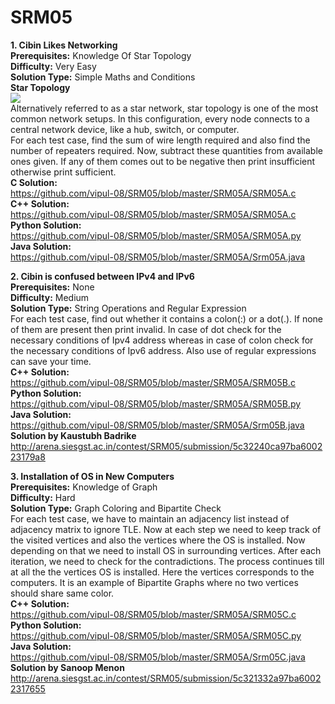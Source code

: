 # SRM05

<b>1. Cibin Likes Networking</b><br>
<b>Prerequisites:</b>		Knowledge Of Star Topology<br>
<b>Difficulty:</b>			Very Easy<br>
<b>Solution Type:</b>		Simple Maths and Conditions<br>
<b>Star Topology</b><br>
<img src="https://www.computerhope.com/jargon/s/star.gif" /><br>
Alternatively referred to as a star network, star topology is one of the most common network setups. In this configuration, every node connects to a central network device, like a hub, switch, or computer.<br>
For each test case, find the sum of wire length required and also find the number of repeaters required. Now, subtract these quantities from available ones given. If any of them comes out to be negative then print insufficient otherwise print sufficient.<br>
<b>C Solution:</b><br>
https://github.com/vipul-08/SRM05/blob/master/SRM05A/SRM05A.c<br>
<b>C++ Solution:</b><br>
https://github.com/vipul-08/SRM05/blob/master/SRM05A/SRM05A.c<br>
<b>Python Solution:</b><br>
https://github.com/vipul-08/SRM05/blob/master/SRM05A/SRM05A.py<br>
<b>Java Solution:</b><br>
https://github.com/vipul-08/SRM05/blob/master/SRM05A/Srm05A.java<br>

<b>2. Cibin is confused between IPv4 and IPv6</b><br>
<b>Prerequisites:</b>		None<br>
<b>Difficulty:</b>			Medium<br>
<b>Solution Type:</b>		String Operations and Regular Expression<br>
For each test case, find out whether it contains a colon(:) or a dot(.). If none of them are present then print invalid. In case of dot check for the necessary conditions of Ipv4 address whereas in case of colon check for the necessary conditions of Ipv6  address. Also use of regular expressions can save your time.<br>
<b>C++ Solution:</b><br>
https://github.com/vipul-08/SRM05/blob/master/SRM05A/SRM05B.c<br>
<b>Python Solution:</b><br>
https://github.com/vipul-08/SRM05/blob/master/SRM05A/SRM05B.py<br>
<b>Java Solution:</b><br>
https://github.com/vipul-08/SRM05/blob/master/SRM05A/Srm05B.java<br>
<b>Solution by Kaustubh Badrike</b><br>
http://arena.siesgst.ac.in/contest/SRM05/submission/5c32240ca97ba600223179a8<br>

<b>3. Installation of OS in New Computers</b><br>
<b>Prerequisites:</b>		Knowledge of Graph<br>
<b>Difficulty:</b>			Hard<br>
<b>Solution Type:</b>		Graph Coloring and Bipartite Check<br>
For each test case, we have to maintain an adjacency list instead of adjacency matrix to ignore TLE. Now at each step we need to keep track of the visited vertices and also the vertices where the OS is installed. Now depending on that we need to install OS in surrounding vertices. After each iteration, we need to check for the contradictions. The process continues till at all the the vertices OS is installed. Here the vertices corresponds to the computers. It is an example of Bipartite Graphs where no two vertices should share same color.<br>
<b>C++ Solution:</b><br>
https://github.com/vipul-08/SRM05/blob/master/SRM05A/SRM05C.c<br>
<b>Python Solution:</b><br>
https://github.com/vipul-08/SRM05/blob/master/SRM05A/SRM05C.py<br>
<b>Java Solution:</b><br>
https://github.com/vipul-08/SRM05/blob/master/SRM05A/Srm05C.java<br>
<b>Solution by Sanoop Menon</b><br>
http://arena.siesgst.ac.in/contest/SRM05/submission/5c321332a97ba60022317655
